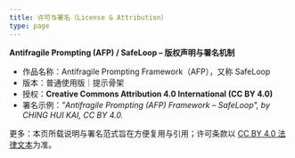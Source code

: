 ```yaml
---
title: 许可与署名（License & Attribution）
type: page
---
```


**Antifragile Prompting (AFP) / SafeLoop – 版权声明与署名机制**

- 作品名称：Antifragile Prompting Framework（AFP），又称 SafeLoop  
- 版本：普通使用版｜提示骨架  
- 授权：**Creative Commons Attribution 4.0 International (CC BY 4.0)**  
- 署名示例：*"Antifragile Prompting (AFP) Framework – SafeLoop", by CHING HUI KAI, CC BY 4.0.*

更多：本页所载说明与署名范式旨在方便复用与引用；许可条款以
[CC BY 4.0 法律文本](https://creativecommons.org/licenses/by/4.0/)为准。

